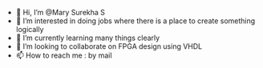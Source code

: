 - 👋 Hi, I’m @Mary Surekha S
- 👀 I’m interested in doing jobs where there is a place to create something logically
- 🌱 I’m currently learning many things clearly 
- 💞️ I’m looking to collaborate on FPGA design using VHDL
- 📫 How to reach me : by mail

<!---
Minerva07/Minerva07 is a ✨ special ✨ repository because its `README.md` (this file) appears on your GitHub profile.
You can click the Preview link to take a look at your changes.
--->

